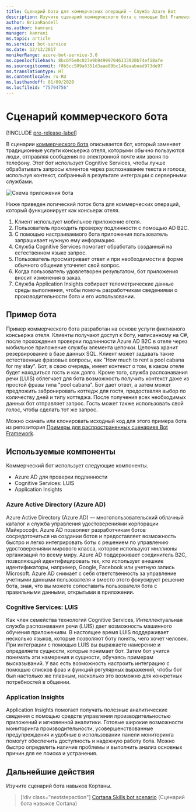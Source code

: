 ```yaml
---
title: Сценарий бота для коммерческих операций — Служба Azure Bot
description: Изучите сценарий коммерческого бота с помощью Bot Framework.
author: BrianRandell
ms.author: kamrani
manager: kamrani
ms.topic: article
ms.service: bot-service
ms.date: 12/13/2017
monikerRange: azure-bot-service-3.0
ms.openlocfilehash: 8bc6f6e0c027e9b949997046133020b74ef18afe
ms.sourcegitcommit: f8b5cc509a6351d3aae89bc146eaabead973de97
ms.translationtype: HT
ms.contentlocale: ru-RU
ms.lasthandoff: 01/09/2020
ms.locfileid: "75794756"
---
```

# <a name="commerce-bot-scenario"></a>Сценарий коммерческого бота

[!INCLUDE [pre-release-label](includes/pre-release-label-v3.md)]

В сценарии [коммерческого бота](bot-service-scenario-commerce.md) описывается бот, который заменяет традиционные услуги консьержа отеля, которыми обычно пользуются люди, отправляя сообщения по электронной почте или звоня по телефону. Этот бот использует Cognitive Services, чтобы лучше обрабатывать запросы клиентов через распознавание текста и голоса, используя контекст, собранный в результате интеграции с серверными службами.

![Схема приложения бота](~/media/scenarios/bot-service-scenario-commerce-bot.png)

Ниже приведен логический поток бота для коммерческих операций, который функционирует как консьерж отеля.

1. Клиент использует мобильное приложение отеля.
2. Пользователь проходить проверку подлинности с помощью AD B2C.
3. С помощью настраиваемого бота приложения пользователь запрашивает нужную ему информацию. 
4. Служба Cognitive Services помогает обработать созданный на естественном языке запрос.
5. Пользователь просматривает ответ и при необходимости в форме обычного общения уточняет свой вопрос.
6. Когда пользователь удовлетворен результатом, бот приложения вносит изменения в заказ.
7. Служба Application Insights собирает телеметрические данные среды выполнения, чтобы помочь разработчикам сведениями о производительности бота и его использовании.

## <a name="sample-bot"></a>Пример бота
Пример коммерческого бота разработан на основе услуги фиктивного консьержа отеля. Клиенты получают доступ к боту, написанному на C#, после прохождения проверки подлинности Azure AD B2C в отеле через мобильное приложение службы элемента цепочки. Цепочка хранит резервирование в базе данных SQL. Клиент может задавать такие естественные фразовые вопросы, как "How much to rent a pool cabana for my stay". Бот, в свою очередь, имеет контекст о том, в каком отеле будет находиться гость и как долго. Кроме того, служба распознавания речи (LUIS) облегчает для бота возможность получить контекст даже из простой фразы типа "pool cabana". Бот дает ответ, а затем может предложить забронировать коттедж для гостя, предоставляя выбор по количеству дней и типу коттеджа. После получения всех необходимых данных бот отправляет запрос. Гость может также использовать свой голос, чтобы сделать тот же запрос.

Можно скачать или клонировать исходный код для этого примера бота из репозитория [Примеры для распространенных сценариев Bot Framework](https://aka.ms/abs-scenarios).

## <a name="components-youll-use"></a>Используемые компоненты
Коммерческий бот использует следующие компоненты.
-   Azure AD для проверки подлинности
-   Cognitive Services: LUIS
-   Application Insights

### <a name="azure-active-directory-azure-ad"></a>Azure Active Directory (Azure AD)
Azure Active Directory (Azure AD) — многопользовательский облачный каталог и служба управления удостоверениями корпорации Майкрософт. Azure AD позволяет разработчикам ботов сосредоточиться на создании ботов и предоставляет возможность быстро и легко интегрировать боты с решением по управлению удостоверениями мирового класса, которое используют миллионы организаций по всему миру. Azure AD поддерживает соединитель B2C, позволяющий идентифицировать тех, кто использует внешние идентификаторы, например, Google, Facebook или учетную запись Microsoft. Azure AD снимает с себя ответственность за управление учетными данными пользователя и вместо этого фокусирует решение бота, зная, что вы можете сопоставить пользователя бота с правильными данными, открытыми в приложении.

### <a name="cognitive-services-luis"></a>Cognitive Services: LUIS
Как член семейства технологий Cognitive Services, Интеллектуальная служба распознавания речи (LUIS) дает возможность машинного обучения приложениям. В настоящее время LUIS поддерживает несколько языков, которые позволяют боту понять, чего хочет человек. При интеграции с помощью LUIS вы выражаете намерение и определяете сущности, которые понимает бот. Затем бот учится понимать эти намерения и сущности, обучаясь примерам высказываний. У вас есть возможность настроить интеграцию с помощью списков фраз и функций регулярных выражений, чтобы бот был настолько же плавным, насколько это возможно для конкретных потребностей в общении.

### <a name="application-insights"></a>Application Insights
Application Insights помогает получать полезные аналитические сведения с помощью средств управления производительностью приложений и мгновенной аналитики. Готовые широкие возможности мониторинга производительности, усовершенствованные предупреждения и удобные в использовании панели мониторинга помогут обеспечить доступность и надежную работу бота. Можно быстро определить наличие проблемы и выполнить анализ основных причин для ее поиска и устранения.

## <a name="next-steps"></a>Дальнейшие действия
Изучите сценарий бота навыков Кортаны.

> [!div class="nextstepaction"]
> [Cortana Skills bot scenario](bot-service-scenario-cortana-skill.md) (Сценарий бота навыков Cortana)
